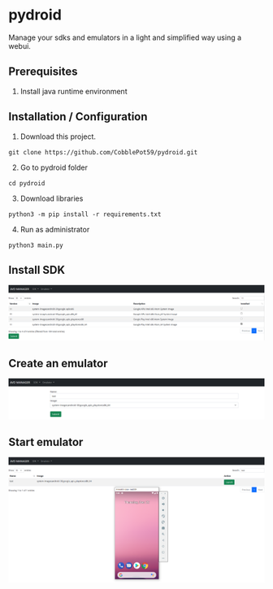 # pydroid
Manage your sdks and emulators in a light and simplified way using a webui.

## Prerequisites
1) Install java runtime environment

## Installation / Configuration
1) Download this project.
```
git clone https://github.com/CobblePot59/pydroid.git
```
2) Go to pydroid folder
```
cd pydroid
```
3) Download libraries
```
python3 -m pip install -r requirements.txt
```
4) Run as administrator
```
python3 main.py
```

## Install SDK
![alt text](https://raw.githubusercontent.com/CobblePot59/pydroid/main/pictures/installSDK.PNG)

## Create an emulator
![alt text](https://raw.githubusercontent.com/CobblePot59/pydroid/main/pictures/createEmulator.PNG)

## Start emulator
![alt text](https://raw.githubusercontent.com/CobblePot59/pydroid/main/pictures/startEmulator.PNG)
